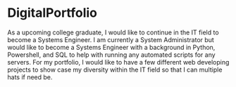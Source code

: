 # DigitalPortfolio
As a upcoming college graduate, I would like to continue in the IT field to become a Systems Engineer. I am currently a System Administrator but would like to become a Systems Engineer with a background in Python, Powershell, and SQL to help with running any automated scripts for any servers. For my portfolio, I would like to have a few different web developing projects to show case my diversity within the IT field so that I can multiple hats if need be.
